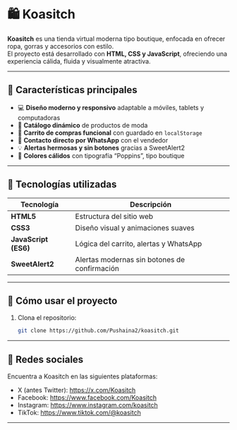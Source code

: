 # 🛍️ Koasitch

**Koasitch** es una tienda virtual moderna tipo boutique, enfocada en ofrecer ropa, gorras y accesorios con estilo.  
El proyecto está desarrollado con **HTML, CSS y JavaScript**, ofreciendo una experiencia cálida, fluida y visualmente atractiva.

---

## 🎨 Características principales

- 💻 **Diseño moderno y responsivo** adaptable a móviles, tablets y computadoras  
- 🧢 **Catálogo dinámico** de productos de moda  
- 🛒 **Carrito de compras funcional** con guardado en `localStorage`  
- 💬 **Contacto directo por WhatsApp** con el vendedor  
- 💡 **Alertas hermosas y sin botones** gracias a SweetAlert2  
- 🌈 **Colores cálidos** con tipografía “Poppins”, tipo boutique

---

## 🧠 Tecnologías utilizadas

| Tecnología | Descripción |
|-------------|-------------|
| **HTML5** | Estructura del sitio web |
| **CSS3** | Diseño visual y animaciones suaves |
| **JavaScript (ES6)** | Lógica del carrito, alertas y WhatsApp |
| **SweetAlert2** | Alertas modernas sin botones de confirmación |

---

## 🚀 Cómo usar el proyecto

1. Clona el repositorio:

   ```bash
   git clone https://github.com/Pushaina2/koasitch.git

---

## 📱 Redes sociales

Encuentra a Koasitch en las siguientes plataformas:

- X (antes Twitter): https://x.com/Koasitch
- Facebook: https://www.facebook.com/Koasitch
- Instagram: https://www.instagram.com/koasitch
- TikTok: https://www.tiktok.com/@koasitch

---
